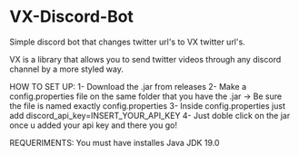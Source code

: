 # VX-Discord-Bot
Simple discord bot that changes twitter url's to VX twitter url's.

VX is a library that allows you to send twitter videos through any discord channel by a more styled way.

HOW TO SET UP: 
1- Download the .jar from releases 
2- Make a config.properties file on the same folder that you have the .jar -> Be sure the file is named exactly config.properties 
3- Inside config.properties just add discord_api_key=INSERT_YOUR_API_KEY 
4- Just doble click on the jar once u added your api key and there you go!

REQUERIMENTS: You must have installes Java JDK 19.0
